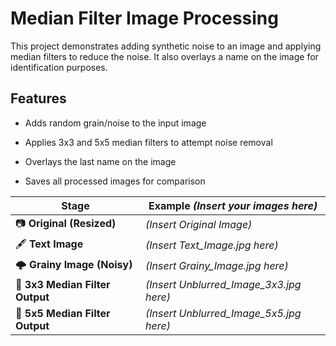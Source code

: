 # Median Filter Image Processing
This project demonstrates adding synthetic noise to an image and applying median filters to reduce the noise. It also overlays a name on the image for identification purposes.

## Features

  - Adds random grain/noise to the input image

  - Applies 3x3 and 5x5 median filters to attempt noise removal

  - Overlays the last name on the image

  - Saves all processed images for comparison


| Stage                           | Example *(Insert your images here)*       |
| ------------------------------- | ----------------------------------------- |
| 📷 **Original (Resized)**       | *(Insert Original Image)*                 |
| 🖋️ **Text Image**              | *(Insert Text\_Image.jpg here)*           |
| 🌩️ **Grainy Image (Noisy)**    | *(Insert Grainy\_Image.jpg here)*         |
| 🔲 **3x3 Median Filter Output** | *(Insert Unblurred\_Image\_3x3.jpg here)* |
| 🔳 **5x5 Median Filter Output** | *(Insert Unblurred\_Image\_5x5.jpg here)* |
